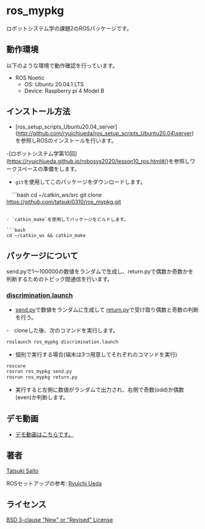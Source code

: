 # ros_mypkg

ロボットシステム学の課題2のROSパッケージです。

## 動作環境

以下のような環境で動作確認を行っています。

- ROS Noetic
  - OS: Ubuntu 20.04.1 LTS
  - Device: Raspberry pi 4 Model B
  
## インストール方法

- [ros_setup_scripts_Ubuntu20.04_server]
(http://github.com/ryuichiueda/ros_setup_scripts_Ubuntu20.04\server)を参照しROSのインストールを行います。

-[ロボットシステム学第10回]
(https://ryuichiueda.github.io/robosys2020/lesson10_ros.html#/)を参照しワークスペースの準備をします。

- `git`を使用してこのパッケージをダウンロードします。

　```bash
  cd ~/catkin_ws/src
  git clone https://github.com/tatsuki0310/ros_mypkg.git
  ```

- `catkin_make`を使用してパッケージをビルドします。

  ```bash
  cd ~/catkin_ws && catkin_make
  ```

## パッケージについて

send.pyで1～100000の数値をランダムで生成し、return.pyで偶数か奇数かを判断するためのトピック間通信を行います。

### [discrimination.launch](https://github.com/tatsuki0310/ros_mypkg/blob/main/launch/discrimination.launch)

- [send.py](https://github.com/tatsuki0310/ros_mypkg/blob/main/scripts/send.py)で数値をランダムに生成して
[return.py](https://github.com/tatsuki0310/ros_mypkg/blob/main/scripts/return.py)で受け取り偶数と奇数の判断を行う。

-　cloneした後、次のコマンドを実行します。

```bash
roslaunch ros_mypkg discrimination.launch
```

- 個別で実行する場合(端末は3つ用意してそれぞれのコマンドを実行)

```bash
roscore
rosrun ros_mypkg send.py
rosrun ros_mypkg return.py
```

- 実行すると左側に数値がランダムで出力され、右側で奇数(odd)か偶数(even)か判断します。

## デモ動画

- [デモ動画はこちらです。](https://youtu.be/GsKB5UEl5V4)

## 著者

[Tatsuki Saito](https://github.com/tatsuki0310)

ROSセットアップの参考:
[Ryuichi Ueda](https://github.com/ryuichiueda)

## ライセンス
[BSD 3-clause "New" or "Revised" License](https://github.com/tatsuki0310/ros_mypkg/blob/main/LICENSE)
